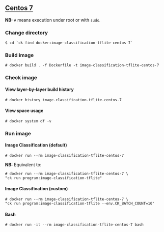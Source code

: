 ## [Centos 7](https://hub.docker.com/_/centos/)

**NB:** `#` means execution under root or with `sudo`.

### Change directory
```
$ cd `ck find docker:image-classification-tflite-centos-7`
```

### Build image
```
# docker build . -f Dockerfile -t image-classification-tflite-centos-7
```

### Check image 
#### View layer-by-layer build history
```
# docker history image-classification-tflite-centos-7
```
#### View space usage
```
# docker system df -v
```

### Run image

#### Image Classification (default)
```
# docker run --rm image-classification-tflite-centos-7
```
**NB:** Equivalent to:
```
# docker run --rm image-classification-tflite-centos-7 \
"ck run program:image-classification-tflite"
```

#### Image Classification (custom)
```
# docker run --rm image-classification-tflite-centos-7 \
"ck run program:image-classification-tflite --env.CK_BATCH_COUNT=10"
```

#### Bash
```
# docker run -it --rm image-classification-tflite-centos-7 bash
```
